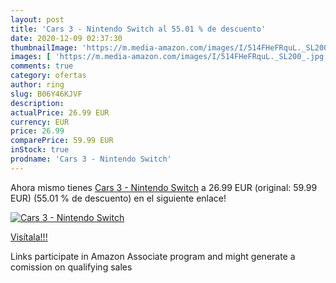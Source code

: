 ```yaml
---
layout: post
title: 'Cars 3 - Nintendo Switch al 55.01 % de descuento'
date: 2020-12-09 02:37:30
thumbnailImage: 'https://m.media-amazon.com/images/I/514FHeFRquL._SL200_.jpg'
images: [ 'https://m.media-amazon.com/images/I/514FHeFRquL._SL200_.jpg' ]
comments: true
category: ofertas
author: ring
slug: B06Y46KJVF
description:
actualPrice: 26.99 EUR
currency: EUR
price: 26.99
comparePrice: 59.99 EUR
inStock: true
prodname: 'Cars 3 - Nintendo Switch'
---
```


Ahora mismo tienes [Cars 3 - Nintendo Switch](https://www.amazon.it/dp/B06Y46KJVF/?tag=tolees00-21) a 26.99 EUR (original: 59.99 EUR) (55.01 %  de descuento) en el siguiente enlace!

[![Cars 3 - Nintendo Switch](https://m.media-amazon.com/images/I/514FHeFRquL._SL200_.jpg)](https://www.amazon.it/dp/B06Y46KJVF/?tag=tolees00-21)

[Visítala!!!](https://www.amazon.it/dp/B06Y46KJVF/?tag=tolees00-21)

Links participate in Amazon Associate program and might generate a comission on qualifying sales

